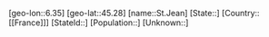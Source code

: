 ﻿---
location: [45.28,6.35]
type: City
tags:
- geo/City


SpocWebEntityId: 34462
isDeleted: false
confidential: public

---
[geo-lon::6.35]
[geo-lat::45.28]
[name::St.Jean]
[State::]
[Country::[[France]]]
[StateId::]
[Population::]
[Unknown::]

